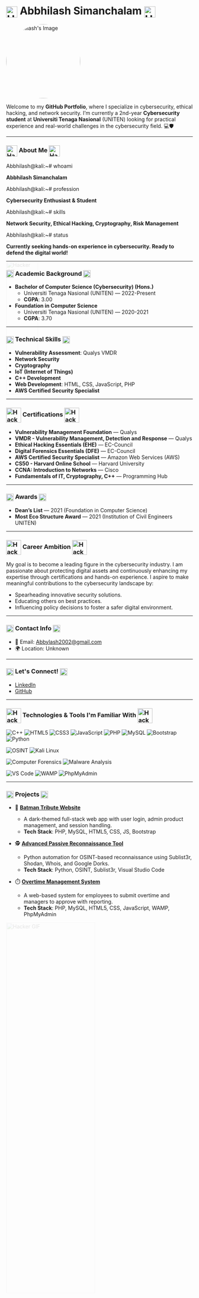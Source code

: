 # <img src="https://media2.giphy.com/media/v1.Y2lkPTc5MGI3NjExdmxrOTFyanRxbW5vdjh0dXU5NjBsbHA5cDMzejZiZG5ndmVwOHd4eCZlcD12MV9pbnRlcm5hbF9naWZfYnlfaWQmY3Q9Zw/DqiMTFxiXx0VaVZQbF/giphy.gif" alt="Hacker GIF" width="30" style="vertical-align: middle;"/> **Abbhilash Simanchalam** <img src="https://media2.giphy.com/media/v1.Y2lkPTc5MGI3NjExdmxrOTFyanRxbW5vdjh0dXU5NjBsbHA5cDMzejZiZG5ndmVwOHd4eCZlcD12MV9pbnRlcm5hbF9naWZfYnlfaWQmY3Q9Zw/DqiMTFxiXx0VaVZQbF/giphy.gif" alt="Hacker GIF" width="30" style="vertical-align: middle;"/>

<img src="https://github.com/user-attachments/assets/565d7b59-4b3b-4bb8-8456-74a1b7c6f7fa" alt="Abbhilash's Image" style="width: 200px; height: 200px; border-radius: 50%;" />


Welcome to my **GitHub Portfolio**, where I specialize in cybersecurity, ethical hacking, and network security. I’m currently a 2nd-year **Cybersecurity student** at **Universiti Tenaga Nasional** (UNITEN) looking for practical experience and real-world challenges in the cybersecurity field. 💻🛡️

---

### <img src="https://media3.giphy.com/media/v1.Y2lkPTc5MGI3NjExMGl3NW43bzJrZDRudjQ3OXQyZzBvNHdleGpzZWI5MnBjb3Q0ZGppYyZlcD12MV9pbnRlcm5hbF9naWZfYnlfaWQmY3Q9Zw/a3SNJoR0a4ugcKi1Y9/giphy.gif" alt="Hacker GIF" width="30" style="vertical-align: middle;"/> **About Me** <img src="https://media3.giphy.com/media/v1.Y2lkPTc5MGI3NjExMGl3NW43bzJrZDRudjQ3OXQyZzBvNHdleGpzZWI5MnBjb3Q0ZGppYyZlcD12MV9pbnRlcm5hbF9naWZfYnlfaWQmY3Q9Zw/a3SNJoR0a4ugcKi1Y9/giphy.gif" alt="Hacker GIF" width="30" style="vertical-align: middle;"/>

Abbhilash@kali:~# whoami

**Abbhilash Simanchalam**

Abbhilash@kali:~# profession

**Cybersecurity Enthusiast & Student**

Abbhilash@kali:~# skills

**Network Security, Ethical Hacking, Cryptography, Risk Management**

Abbhilash@kali:~# status

**Currently seeking hands-on experience in cybersecurity. Ready to defend the digital world!**

<img src="https://media2.giphy.com/media/v1.Y2lkPTc5MGI3NjExZ2Q1b2xwbzZwdW5jb2o1bHFocHJtOXF6ZDl3Z20yaTZxazBleDhjcCZlcD12MV9pbnRlcm5hbF9naWZfYnlfaWQmY3Q9Zw/oVvhEYvWDvE1G/giphy.gif" alt="Hacker GIF" width="30%" style="opacity: 0.1; position: absolute; z-index: -1;"/>

---

### <img src="https://media2.giphy.com/media/v1.Y2lkPTc5MGI3NjExbnN3c2xzazUxcGF2MXY4cnRncG5hZTFrZGNpcGllaDNlNW5yZGg1NyZlcD12MV9pbnRlcm5hbF9naWZfYnlfaWQmY3Q9Zw/s6OiiampNcye4/giphy.gif" alt="Hacker GIF" width="20" style="vertical-align: middle;"/> **Academic Background** <img src="https://media2.giphy.com/media/v1.Y2lkPTc5MGI3NjExbnN3c2xzazUxcGF2MXY4cnRncG5hZTFrZGNpcGllaDNlNW5yZGg1NyZlcD12MV9pbnRlcm5hbF9naWZfYnlfaWQmY3Q9Zw/s6OiiampNcye4/giphy.gif" alt="Hacker GIF" width="20" style="vertical-align: middle;"/>
- **Bachelor of Computer Science (Cybersecurity) (Hons.)**
  - Universiti Tenaga Nasional (UNITEN) — 2022-Present
  - **CGPA**: 3.00
- **Foundation in Computer Science**
  - Universiti Tenaga Nasional (UNITEN) — 2020-2021
  - **CGPA**: 3.70

---

### <img src="https://media3.giphy.com/media/v1.Y2lkPTc5MGI3NjExajN4YjUxMDVwYzQ2aDlnOGlwMzkwOWIyOWtnMTg2aHh2aXY0aWFwdSZlcD12MV9pbnRlcm5hbF9naWZfYnlfaWQmY3Q9Zw/e4IjJr7M4igjS/giphy.gif" alt="Hacker GIF" width="20" style="vertical-align: middle;"/> **Technical Skills** <img src="https://media3.giphy.com/media/v1.Y2lkPTc5MGI3NjExajN4YjUxMDVwYzQ2aDlnOGlwMzkwOWIyOWtnMTg2aHh2aXY0aWFwdSZlcD12MV9pbnRlcm5hbF9naWZfYnlfaWQmY3Q9Zw/e4IjJr7M4igjS/giphy.gif" alt="Hacker GIF" width="20" style="vertical-align: middle;"/>
- **Vulnerability Assessment**: Qualys VMDR
- **Network Security**
- **Cryptography**
- **IoT (Internet of Things)**
- **C++ Development**
- **Web Development**: HTML, CSS, JavaScript, PHP
- **AWS Certified Security Specialist**

---

### <img src="https://media1.giphy.com/media/v1.Y2lkPTc5MGI3NjExdW52dm5lNGE2bW4xOXFxb3J0bnNyOTZjbHJ6aWd2cHFnNGQ0MjgxbSZlcD12MV9pbnRlcm5hbF9naWZfYnlfaWQmY3Q9Zw/bJ4TVNYNUympPgcpem/giphy.gif" alt="Hacker GIF" width="40" style="vertical-align: middle;"/> **Certifications** <img src="https://media1.giphy.com/media/v1.Y2lkPTc5MGI3NjExdW52dm5lNGE2bW4xOXFxb3J0bnNyOTZjbHJ6aWd2cHFnNGQ0MjgxbSZlcD12MV9pbnRlcm5hbF9naWZfYnlfaWQmY3Q9Zw/bJ4TVNYNUympPgcpem/giphy.gif" alt="Hacker GIF" width="40" style="vertical-align: middle;"/>
- **Vulnerability Management Foundation** — Qualys
- **VMDR - Vulnerability Management, Detection and Response** — Qualys
- **Ethical Hacking Essentials (EHE)** — EC-Council
- **Digital Forensics Essentials (DFE)** — EC-Council
- **AWS Certified Security Specialist** — Amazon Web Services (AWS)
- **CS50 - Harvard Online School** — Harvard University
- **CCNA: Introduction to Networks** — Cisco
- **Fundamentals of IT, Cryptography, C++** — Programming Hub

---

### <img src="https://media3.giphy.com/media/v1.Y2lkPTc5MGI3NjExeDNxN25uMmpsd2VteDZ4ZWFxeDJjczBuNTZ0ODNndWQzZjNpaGkwZCZlcD12MV9pbnRlcm5hbF9naWZfYnlfaWQmY3Q9Zw/aLLZP2AiOCsPLYgi7G/giphy.gif" alt="Hacker GIF" width="20" style="vertical-align: middle;"/> **Awards** <img src="https://media3.giphy.com/media/v1.Y2lkPTc5MGI3NjExeDNxN25uMmpsd2VteDZ4ZWFxeDJjczBuNTZ0ODNndWQzZjNpaGkwZCZlcD12MV9pbnRlcm5hbF9naWZfYnlfaWQmY3Q9Zw/aLLZP2AiOCsPLYgi7G/giphy.gif" alt="Hacker GIF" width="20" style="vertical-align: middle;"/>
- **Dean’s List** — 2021 (Foundation in Computer Science)
- **Most Eco Structure Award** — 2021 (Institution of Civil Engineers UNITEN)

---

### <img src="https://media1.giphy.com/media/v1.Y2lkPTc5MGI3NjExMThsaTM2Mzk3bDNsanQyMGFmbjNveG1jbWozY21qa3FrdmZ2OWRtZCZlcD12MV9pbnRlcm5hbF9naWZfYnlfaWQmY3Q9Zw/3FQ87l4tXAZWGvV3yY/giphy.gif" alt="Hacker GIF" width="40" style="vertical-align: middle;"/> **Career Ambition** <img src="https://media1.giphy.com/media/v1.Y2lkPTc5MGI3NjExMThsaTM2Mzk3bDNsanQyMGFmbjNveG1jbWozY21qa3FrdmZ2OWRtZCZlcD12MV9pbnRlcm5hbF9naWZfYnlfaWQmY3Q9Zw/3FQ87l4tXAZWGvV3yY/giphy.gif" alt="Hacker GIF" width="40" style="vertical-align: middle;"/>
My goal is to become a leading figure in the cybersecurity industry. I am passionate about protecting digital assets and continuously enhancing my expertise through certifications and hands-on experience. I aspire to make meaningful contributions to the cybersecurity landscape by:
- Spearheading innovative security solutions.
- Educating others on best practices.
- Influencing policy decisions to foster a safer digital environment.

---

### <img src="https://media2.giphy.com/media/v1.Y2lkPTc5MGI3NjExcWI4ajk5bndoOWJ3aXVwZnJtcjA5MDVqcXU3NDg2bWkzbGxtOW9lcCZlcD12MV9pbnRlcm5hbF9naWZfYnlfaWQmY3Q9Zw/E3vYj47OF08WFjfjNJ/giphy.gif" alt="Hacker GIF" width="20" style="vertical-align: middle;"/> **Contact Info** <img src="https://media2.giphy.com/media/v1.Y2lkPTc5MGI3NjExcWI4ajk5bndoOWJ3aXVwZnJtcjA5MDVqcXU3NDg2bWkzbGxtOW9lcCZlcD12MV9pbnRlcm5hbF9naWZfYnlfaWQmY3Q9Zw/E3vYj47OF08WFjfjNJ/giphy.gif" alt="Hacker GIF" width="20" style="vertical-align: middle;"/>
- 📧 Email: [Abbylash2002@gmail.com](mailto:Abbylash2002@gmail.com)
- 🌍 Location: Unknown

---

### <img src="https://media3.giphy.com/media/v1.Y2lkPTc5MGI3NjExcXFsb3hrNGtxZ25zYzhiYTFvYThuZXUzaWdjd3BnYjJiOGY0YWcxZiZlcD12MV9pbnRlcm5hbF9naWZfYnlfaWQmY3Q9Zw/YkXNjAkG7CfEVx3gcy/giphy.gif" alt="Hacker GIF" width="20" style="vertical-align: middle;"/> **Let's Connect!** <img src="https://media3.giphy.com/media/v1.Y2lkPTc5MGI3NjExcXFsb3hrNGtxZ25zYzhiYTFvYThuZXUzaWdjd3BnYjJiOGY0YWcxZiZlcD12MV9pbnRlcm5hbF9naWZfYnlfaWQmY3Q9Zw/YkXNjAkG7CfEVx3gcy/giphy.gif" alt="Hacker GIF" width="20" style="vertical-align: middle;"/>
- [LinkedIn](https://www.linkedin.com/in/abbhilash-simanchalam)
- [GitHub](https://github.com/abbhilashsimanchalam)

---

### <img src="https://media2.giphy.com/media/v1.Y2lkPTc5MGI3NjExN2V4Nmhmc3pmcGZreDd4bzVzMjR0OXR0cG90Zzd1a2FhdThpMDFmdyZlcD12MV9pbnRlcm5hbF9naWZfYnlfaWQmY3Q9Zw/l378m383ScB09wPuw/giphy.gif" alt="Hacker GIF" width="40" style="vertical-align: middle;"/> **Technologies & Tools I'm Familiar With** <img src="https://media2.giphy.com/media/v1.Y2lkPTc5MGI3NjExN2V4Nmhmc3pmcGZreDd4bzVzMjR0OXR0cG90Zzd1a2FhdThpMDFmdyZlcD12MV9pbnRlcm5hbF9naWZfYnlfaWQmY3Q9Zw/l378m383ScB09wPuw/giphy.gif" alt="Hacker GIF" width="40" style="vertical-align: middle;"/>
![C++](https://img.shields.io/badge/C%2B%2B-333333?logo=c%2B%2B&logoColor=white)
![HTML5](https://img.shields.io/badge/HTML5-333333?logo=html5&logoColor=orange)
![CSS3](https://img.shields.io/badge/CSS3-333333?logo=css3&logoColor=blue)
![JavaScript](https://img.shields.io/badge/JavaScript-333333?logo=javascript&logoColor=yellow)
![PHP](https://img.shields.io/badge/PHP-333333?logo=php&logoColor=777bb4)
![MySQL](https://img.shields.io/badge/MySQL-333333?logo=mysql&logoColor=white)
![Bootstrap](https://img.shields.io/badge/Bootstrap-333333?logo=bootstrap&logoColor=white)
![Python](https://img.shields.io/badge/Python-333333?logo=python&logoColor=yellow)

![OSINT](https://img.shields.io/badge/OSINT-333333?logo=search&logoColor=white)
![Kali Linux](https://img.shields.io/badge/Kali_Linux-333333?logo=kali-linux&logoColor=white)

![Computer Forensics](https://img.shields.io/badge/Computer_Forensics-333333?logo=adguard&logoColor=white)
![Malware Analysis](https://img.shields.io/badge/Malware_Analysis-333333?logo=bugcrowd&logoColor=white)

![VS Code](https://img.shields.io/badge/VS_Code-333333?logo=visualstudiocode&logoColor=blue)
![WAMP](https://img.shields.io/badge/WAMP-333333?logo=apache&logoColor=white)
![PhpMyAdmin](https://img.shields.io/badge/PhpMyAdmin-333333?logo=phpmyadmin&logoColor=white)

---

### <img src="https://media0.giphy.com/media/v1.Y2lkPTc5MGI3NjExbXYxNW9jbTA1NWI5OHliYTRvaG9qYzBlODB2eDB1cWcxYjZpaXZlMCZlcD12MV9pbnRlcm5hbF9naWZfYnlfaWQmY3Q9Zw/3og0ILLVvPp8d64Jd6/giphy.gif" alt="Hacker GIF" width="20" style="vertical-align: middle;"/> **Projects** <img src="https://media0.giphy.com/media/v1.Y2lkPTc5MGI3NjExbXYxNW9jbTA1NWI5OHliYTRvaG9qYzBlODB2eDB1cWcxYjZpaXZlMCZlcD12MV9pbnRlcm5hbF9naWZfYnlfaWQmY3Q9Zw/3og0ILLVvPp8d64Jd6/giphy.gif" alt="Hacker GIF" width="20" style="vertical-align: middle;"/>
- 🦇 **[Batman Tribute Website](https://github.com/abby-exe/darknightdomain)**
  - A dark-themed full-stack web app with user login, admin product management, and session handling.
  - **Tech Stack**: PHP, MySQL, HTML5, CSS, JS, Bootstrap

- 🕵️ **[Advanced Passive Reconnaissance Tool](https://github.com/abby-exe/advanced-passive-recon-tool)**
  - Python automation for OSINT-based reconnaissance using Sublist3r, Shodan, Whois, and Google Dorks.
  - **Tech Stack**: Python, OSINT, Sublist3r, Visual Studio Code

- ⏱️ **[Overtime Management System](https://github.com/abby-exe/overtime-management-system)**
  - A web-based system for employees to submit overtime and managers to approve with reporting.
  - **Tech Stack**: PHP, MySQL, HTML5, CSS, JavaScript, WAMP, PhpMyAdmin

<img src="https://media3.giphy.com/media/v1.Y2lkPTc5MGI3NjExbGVva29xMGJibHRweW14bXBlMGtxaG5mZHM3OTA4N202OXowMHVvNyZlcD12MV9pbnRlcm5hbF9naWZfYnlfaWQmY3Q9Zw/eCqFYAVjjDksg/giphy.gif" alt="Hacker GIF" width="50%" style="opacity: 0.1; position: absolute; z-index: -1;"/>

<!-- End of Portfolio -->
